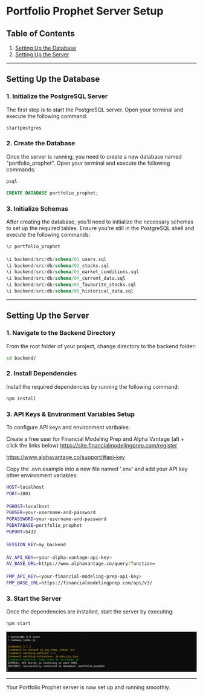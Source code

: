 # Portfolio Prophet Server Setup

## Table of Contents

1. [Setting Up the Database](#setting-up-the-database)
2. [Setting Up the Server](#setting-up-the-server)

---

## Setting Up the Database

### 1. Initialize the PostgreSQL Server

The first step is to start the PostgreSQL server. Open your terminal and execute the following command:

```sh
startpostgres
```

### 2. Create the Database

Once the server is running, you need to create a new database named "portfolio_prophet". Open your terminal and execute the following commands:

```sh
psql
```

```sql
CREATE DATABASE portfolio_prophet;
```

### 3. Initialize Schemas

After creating the database, you'll need to initialize the necessary schemas to set up the required tables. Ensure you're still in the PostgreSQL shell and execute the following commands:

```sql
\c portfolio_prophet

\i backend/src/db/schema/01_users.sql
\i backend/src/db/schema/02_stocks.sql
\i backend/src/db/schema/03_market_conditions.sql
\i backend/src/db/schema/04_current_data.sql
\i backend/src/db/schema/05_favourite_stocks.sql
\i backend/src/db/schema/06_historical_data.sql
```

---

## Setting Up the Server

### 1. Navigate to the Backend Directory

From the root folder of your project, change directory to the backend folder:

```sh
cd backend/
```

### 2. Install Dependencies

Install the required dependencies by running the following command:

```sh
npm install
```

### 3. API Keys & Environment Variables Setup

To configure API keys and environment varibales:

Create a free user for Financial Modeling Prep and Alpha Vantage (alt + click the links below)
https://site.financialmodelingprep.com/register

https://www.alphavantage.co/support/#api-key

Copy the .evn.example into a new file named '.env' and add your API key other environment variables:

```sh
HOST=localhost
PORT=3001

PGHOST=localhost
PGUSER=your-username-and-password
PGPASSWORD=your-username-and-password
PGDATABASE=portfolio_prophet
PGPORT=5432

SESSION_KEY=my_backend

AV_API_KEY=<your-alpha-vantage-api-key>
AV_BASE_URL=https://www.alphavantage.co/query?function=

FMP_API_KEY=<your-financial-modeling-prep-api-key>
FMP_BASE_URL=https://financialmodelingprep.com/api/v3/
```

### 3. Start the Server

Once the dependencies are installed, start the server by executing:

```sh
npm start
```

![Alt text](/planning/README-Photos/server%20connection.JPG?raw=true "Server connection")

---

Your Portfolio Prophet server is now set up and running smoothly. 